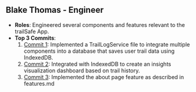 ## Blake Thomas - Engineer 
- **Roles**: Engineered several components and features relevant to the trailSafe App. 
- **Top 3 Commits**:
  1. [Commit 1](https://github.com/WillPalaia/326Project/tree/27-trailLogService): Implemented a TrailLogService file to integrate multiple components into a database
  that saves user trail data using IndexedDB. 
  2. [Commit 2](https://github.com/WillPalaia/326Project/tree/33-insightsComponent): Integrated with IndexedDB to create an insights visualization dashboard based on trail history. 
  3. [Commit 3](https://github.com/WillPalaia/326Project/tree/25-AboutPageFeature): Implemented the about page feature as described in features.md